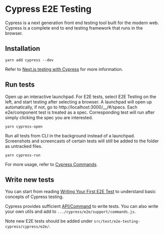 # Cypress E2E Testing

Cypress is a next generation front end testing tool built for the modern web. Cypress is a complete end to end testing framework that runs in the browser. 

## Installation

```shell
yarn add cypress --dev
```

Refer to [Next.js testing with Cypress](https://nextjs.org/docs/pages/building-your-application/optimizing/testing#cypress) for more information.

## Run tests
Open up an interactive launchpad. For E2E tests, select E2E Testing on the left, and start testing after selecting a browser. A launchpad will open up automatically, if not, go to http://localhost:3000/__/#/specs. Each e2e/component test is treated as a spec. Corresponding test will run after simply clicking the spec you are interested.
```shell
yarn cypress-open
```
Run all tests from CLI in the background instead of a launchpad. Screenshots and screencasts of certain tests will still be added to the folder as untracked files.

```shell
yarn cypress-run
```

For more usage, refer to [Cypress Commands](https://docs.cypress.io/guides/guides/command-line).
## Write new tests
You can start from reading [Writing Your First E2E Test](https://docs.cypress.io/guides/end-to-end-testing/writing-your-first-end-to-end-test) to understand basic concepts of Cypress testing.

Cypress provides sufficient [API/Command](https://docs.cypress.io/api/table-of-contents) to write tests. You can also write your own utils and add to `.../cypress/e2e/support/commands.js`.

Note new E2E tests should be added under `src/test/e2e-testing-cypress/cypress/e2e/`.
